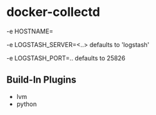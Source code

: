 docker-collectd
===============

-e HOSTNAME=<host name>

-e LOGSTASH_SERVER=<..> defaults to 'logstash'

-e LOGSTASH_PORT=..  defaults to 25826

Build-In Plugins
----------------
* lvm
* python
